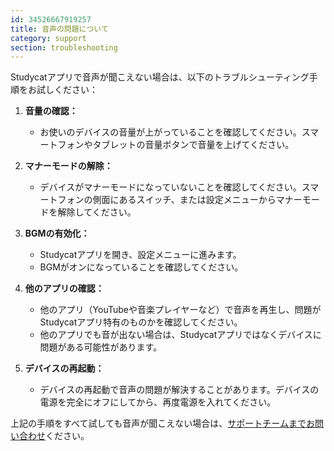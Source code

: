 ```yaml
---
id: 34526667919257
title: 音声の問題について
category: support  
section: troubleshooting
---
```

Studycatアプリで音声が聞こえない場合は、以下のトラブルシューティング手順をお試しください：

1. **音量の確認：**

    * お使いのデバイスの音量が上がっていることを確認してください。スマートフォンやタブレットの音量ボタンで音量を上げてください。

2. **マナーモードの解除：**

    * デバイスがマナーモードになっていないことを確認してください。スマートフォンの側面にあるスイッチ、または設定メニューからマナーモードを解除してください。

3. **BGMの有効化：**

    * Studycatアプリを開き、設定メニューに進みます。
    * BGMがオンになっていることを確認してください。

4. **他のアプリの確認：**
   
    * 他のアプリ（YouTubeや音楽プレイヤーなど）で音声を再生し、問題がStudycatアプリ特有のものかを確認してください。
    * 他のアプリでも音が出ない場合は、Studycatアプリではなくデバイスに問題がある可能性があります。

5. **デバイスの再起動：**
   
    * デバイスの再起動で音声の問題が解決することがあります。デバイスの電源を完全にオフにしてから、再度電源を入れてください。

上記の手順をすべて試しても音声が聞こえない場合は、[サポートチームまでお問い合わせ](https://help.studycat.com/hc/en-us/requests/new)ください。

